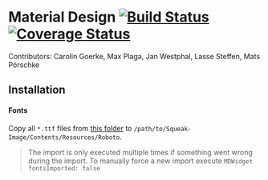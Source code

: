 # Material Design [![Build Status](https://travis-ci.org/hpi-swa-teaching/SWT18-Project-13.svg?branch=master)](https://travis-ci.org/hpi-swa-teaching/SWT18-Project-13)[![Coverage Status](https://coveralls.io/repos/github/hpi-swa-teaching/SWT18-Project-13/badge.svg?branch=master)](https://coveralls.io/github/hpi-swa-teaching/SWT18-Project-13?branch=master)

Contributors: Carolin Goerke, Max Plaga, Jan Westphal, Lasse Steffen, Mats Pörschke


## Installation

#### Fonts
Copy all `*.ttf` files from [this folder](https://github.com/hpi-swa-teaching/SWT18-Project-13/tree/master/build-support/fonts) to `/path/to/Squeak-Image/Contents/Resources/Roboto`.
> The import is only executed multiple times if something went wrong during the import.
> To manually force a new import execute `MDWidget fontsImported: false`
